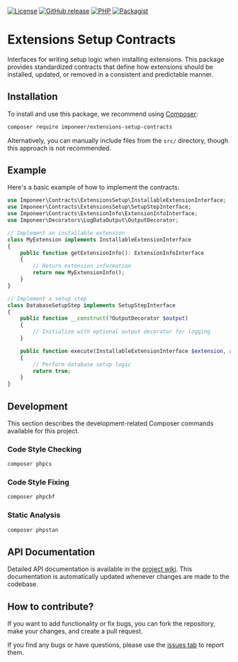 [![License](https://img.shields.io/github/license/imponeer/extensions-setup-contracts.svg)](LICENSE) [![GitHub release](https://img.shields.io/github/release/imponeer/extensions-setup-contracts.svg)](https://github.com/imponeer/extensions-setup-contracts/releases) [![PHP](https://img.shields.io/packagist/php-v/imponeer/extensions-setup-contracts.svg)](http://php.net) [![Packagist](https://img.shields.io/packagist/dm/imponeer/extensions-setup-contracts.svg)](https://packagist.org/packages/imponeer/extensions-setup-contracts)

# Extensions Setup Contracts

Interfaces for writing setup logic when installing extensions. This package provides standardized contracts that define how extensions should be installed, updated, or removed in a consistent and predictable manner.

## Installation

To install and use this package, we recommend using [Composer](https://getcomposer.org):

```bash
composer require imponeer/extensions-setup-contracts
```

Alternatively, you can manually include files from the `src/` directory, though this approach is not recommended.

## Example

Here's a basic example of how to implement the contracts:

```php
use Imponeer\Contracts\ExtensionsSetup\InstallableExtensionInterface;
use Imponeer\Contracts\ExtensionsSetup\SetupStepInterface;
use Imponeer\Contracts\ExtensionInfo\ExtensionInfoInterface;
use Imponeer\Decorators\LogDataOutput\OutputDecorator;

// Implement an installable extension
class MyExtension implements InstallableExtensionInterface
{
    public function getExtensionInfo(): ExtensionInfoInterface
    {
        // Return extension information
        return new MyExtensionInfo();
    }
}

// Implement a setup step
class DatabaseSetupStep implements SetupStepInterface
{
    public function __construct(?OutputDecorator $output)
    {
        // Initialize with optional output decorator for logging
    }

    public function execute(InstallableExtensionInterface $extension, array $params): bool
    {
        // Perform database setup logic
        return true;
    }
}
```

## Development

This section describes the development-related Composer commands available for this project.

### Code Style Checking

```bash
composer phpcs
```

### Code Style Fixing

```bash
composer phpcbf
```

### Static Analysis

```bash
composer phpstan
```

## API Documentation

Detailed API documentation is available in the [project wiki](https://github.com/imponeer/extensions-setup-contracts/wiki). This documentation is automatically updated whenever changes are made to the codebase.

## How to contribute?

If you want to add functionality or fix bugs, you can fork the repository, make your changes, and create a pull request.

If you find any bugs or have questions, please use the [issues tab](https://github.com/imponeer/extensions-setup-contracts/issues) to report them.
